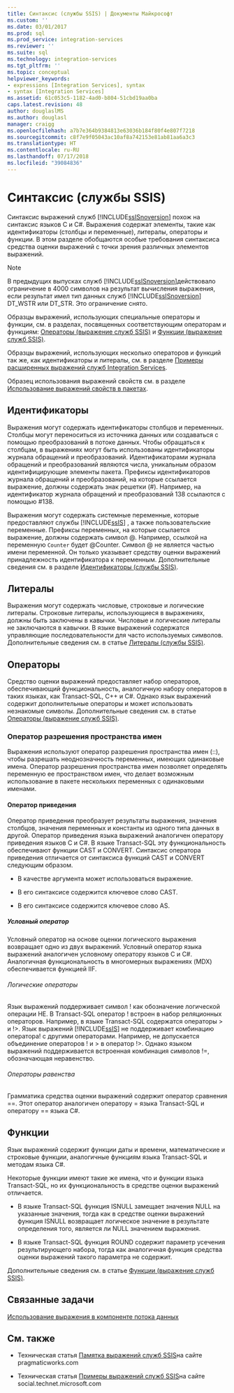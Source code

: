 ```yaml
---
title: Синтаксис (службы SSIS) | Документы Майкрософт
ms.custom: ''
ms.date: 03/01/2017
ms.prod: sql
ms.prod_service: integration-services
ms.reviewer: ''
ms.suite: sql
ms.technology: integration-services
ms.tgt_pltfrm: ''
ms.topic: conceptual
helpviewer_keywords:
- expressions [Integration Services], syntax
- syntax [Integration Services]
ms.assetid: 61c053c5-1182-4ad0-b804-51cbd19aa0ba
caps.latest.revision: 48
author: douglaslMS
ms.author: douglasl
manager: craigg
ms.openlocfilehash: a7b7e364b9384813e63036b184f80f4e807f7218
ms.sourcegitcommit: c8f7e9f05043ac10af8a742153e81ab81aa6a3c3
ms.translationtype: HT
ms.contentlocale: ru-RU
ms.lasthandoff: 07/17/2018
ms.locfileid: "39084836"
---
```

# <a name="syntax-ssis"></a>Синтаксис (службы SSIS)
  Синтаксис выражений служб [!INCLUDE[ssISnoversion](../../includes/ssisnoversion-md.md)] похож на синтаксис языков C и C#. Выражения содержат элементы, такие как идентификаторы (столбцы и переменные), литералы, операторы и функции. В этом разделе обобщаются особые требования синтаксиса средства оценки выражений с точки зрения различных элементов выражений.  
  
> [!NOTE]  
>  В предыдущих выпусках служб [!INCLUDE[ssISnoversion](../../includes/ssisnoversion-md.md)]действовало ограничение в 4000 символов на результат вычисления выражения, если результат имел тип данных служб [!INCLUDE[ssISnoversion](../../includes/ssisnoversion-md.md)] DT_WSTR или DT_STR. Это ограничение снято.  
  
 Образцы выражений, использующих специальные операторы и функции, см. в разделах, посвященных соответствующим операторам и функциям: [Операторы (выражение служб SSIS)](../../integration-services/expressions/operators-ssis-expression.md) и [Функции (выражение служб SSIS)](../../integration-services/expressions/functions-ssis-expression.md).  
  
 Образцы выражений, использующих несколько операторов и функций так же, как идентификаторы и литералы, см. в разделе [Примеры расширенных выражений служб Integration Services](../../integration-services/expressions/examples-of-advanced-integration-services-expressions.md).  
  
 Образец использования выражений свойств см. в разделе [Использование выражений свойств в пакетах](../../integration-services/expressions/use-property-expressions-in-packages.md).  
  
## <a name="identifiers"></a>Идентификаторы  
 Выражения могут содержать идентификаторы столбцов и переменных. Столбцы могут переноситься из источника данных или создаваться с помощью преобразований в потоке данных. Чтобы обращаться к столбцам, в выражениях могут быть использованы идентификаторы журнала обращений и преобразований. Идентификаторами журнала обращений и преобразований являются числа, уникальным образом идентифицирующие элементы пакета. Префиксы идентификаторов журнала обращений и преобразований, на которые ссылается выражение, должны содержать знак решетки (#). Например, на идентификатор журнала обращений и преобразований 138 ссылаются с помощью #138.  
  
 Выражения могут содержать системные переменные, которые предоставляют службы [!INCLUDE[ssIS](../../includes/ssis-md.md)] , а также пользовательские переменные. Префиксы переменных, на которые ссылается выражение, должны содержать символ \@. Например, ссылкой на переменную `Counter` будет \@Counter. Символ \@ не является частью имени переменной. Он только указывает средству оценки выражений принадлежность идентификатора к переменным. Дополнительные сведения см. в разделе [Идентификаторы (службы SSIS)](../../integration-services/expressions/identifiers-ssis.md).  
  
## <a name="literals"></a>Литералы  
 Выражения могут содержать числовые, строковые и логические литералы. Строковые литералы, использующиеся в выражениях, должны быть заключены в кавычки. Числовые и логические литералы не заключаются в кавычки. В языке выражений содержатся управляющие последовательности для часто используемых символов. Дополнительные сведения см. в статье [Литералы (службы SSIS)](../../integration-services/expressions/numeric-string-and-boolean-literals.md).  
  
## <a name="operators"></a>Операторы  
 Средство оценки выражений предоставляет набор операторов, обеспечивающий функциональность, аналогичную набору операторов в таких языках, как Transact-SQL, C++ и C#. Однако язык выражений содержит дополнительные операторы и может использовать незнакомые символы. Дополнительные сведения см. в статье [Операторы (выражение служб SSIS)](../../integration-services/expressions/operators-ssis-expression.md).  
  
### <a name="namespace-resolution-operator"></a>Оператор разрешения пространства имен  
 Выражения используют оператор разрешения пространства имен (::), чтобы разрешать неоднозначность переменных, имеющих одинаковые имена. Оператор разрешения пространства имен позволяет определять переменную ее пространством имен, что делает возможным использование в пакете нескольких переменных с одинаковыми именами.  
  
#### <a name="cast-operator"></a>Оператор приведения  
 Оператор приведения преобразует результаты выражения, значения столбцов, значения переменных и константы из одного типа данных в другой. Оператор приведения языка выражений аналогичен оператору приведения языков C и C#. В языке Transact-SQL эту функциональность обеспечивают функции CAST и CONVERT. Синтаксис оператора приведения отличается от синтаксиса функций CAST и CONVERT следующим образом.  
  
-   В качестве аргумента может использоваться выражение.  
  
-   В его синтаксисе содержится ключевое слово CAST.  
  
-   В его синтаксисе содержится ключевое слово AS.  
  
##### <a name="conditional-operator"></a>Условный оператор  
 Условный оператор на основе оценки логического выражения возвращает одно из двух выражений. Условный оператор языка выражений аналогичен условному оператору языков C и C#. Аналогичная функциональность в многомерных выражениях (MDX) обеспечивается функцией IIF.  
  
###### <a name="logical-operators"></a>Логические операторы  
 Язык выражений поддерживает символ ! как обозначение логической операции НЕ. В Transact-SQL оператор ! встроен в набор реляционных операторов. Например, в языке Transact-SQL содержатся операторы > и !>. Язык выражений [!INCLUDE[ssIS](../../includes/ssis-md.md)] не поддерживает комбинацию оператора! с другими операторами. Например, не допускается объединение операторов ! и > в оператор !>. Однако языком выражений поддерживается встроенная комбинация символов !=, обозначающая неравенство.  
  
###### <a name="equality-operators"></a>Операторы равенства  
 Грамматика средства оценки выражений содержит оператор сравнения ==. Этот оператор аналогичен оператору = языка Transact-SQL и оператору == языка C#.  
  
## <a name="functions"></a>Функции  
 Язык выражений содержит функции даты и времени, математические и строковые функции, аналогичные функциям языка Transact-SQL и методам языка C#.  
  
 Некоторые функции имеют такие же имена, что и функции языка Transact-SQL, но их функциональность в средстве оценки выражений отличается.  
  
-   В языке Transact-SQL функция ISNULL замещает значения NULL на указанные значения, тогда как в средстве оценки выражений функция ISNULL возвращает логическое значение в результате определения того, является ли NULL значением выражения.  
  
-   В языке Transact-SQL функция ROUND содержит параметр усечения результирующего набора, тогда как аналогичная функция средства оценки выражений такого параметра не содержит.  
  
 Дополнительные сведения см. в статье [Функции (выражение служб SSIS)](../../integration-services/expressions/functions-ssis-expression.md).  
  
## <a name="related-tasks"></a>Связанные задачи  
 [Использование выражения в компоненте потока данных](http://msdn.microsoft.com/library/9181b998-d24a-41fb-bb3c-14eee34f910d)  
  
## <a name="related-content"></a>См. также  
  
-   Техническая статья [Памятка выражений служб SSIS](http://go.microsoft.com/fwlink/?LinkId=746575)на сайте pragmaticworks.com  
  
-   Техническая статья [Примеры выражений служб SSIS](http://go.microsoft.com/fwlink/?LinkId=220761)на сайте social.technet.microsoft.com  
  
  
